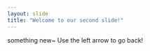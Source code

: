 ```yaml
---
layout: slide
title: "Welcome to our second slide!"
---
```

something new~
Use the left arrow to go back!
